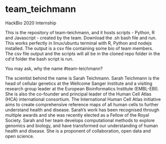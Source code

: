 # team_teichmann
HackBio 2020 Internship

This is the repository of team-teichmann, and it hosts scripts - Python, R and Javascript - created by the team. 
Download the .sh bash file and run. This works perfectly in linux/ubuntu terminal with R, Python and nodejs installed. The output is a csv file containing some bio of team members. The csv file output and the scripts will all be in the cloned repo folder in the cd'd folder the bash script is run. 

You may ask, why the name #team-teichmann?

The scientist behind the name is Sarah Teichmann.
Sarah Teichmann is the head of cellular genetics at the Wellcome Sanger Institute and a visiting research group leader at the European Bioinformatics Institute (EMBL-EBI). She is also the co-founder and principal leader of the Human Cell Atlas (HCA) international consortium. The International Human Cell Atlas initiative aims to create comprehensive reference maps of all human cells to further understand health and disease. Sarah’s work has been recognised through multiple awards and she was recently elected as a Fellow of the Royal Society. Sarah and her team develops computational methods to explore genomics and biology, and have transformed our understanding of human health and disease. She is a proponent of collaboration, open data and open science.
